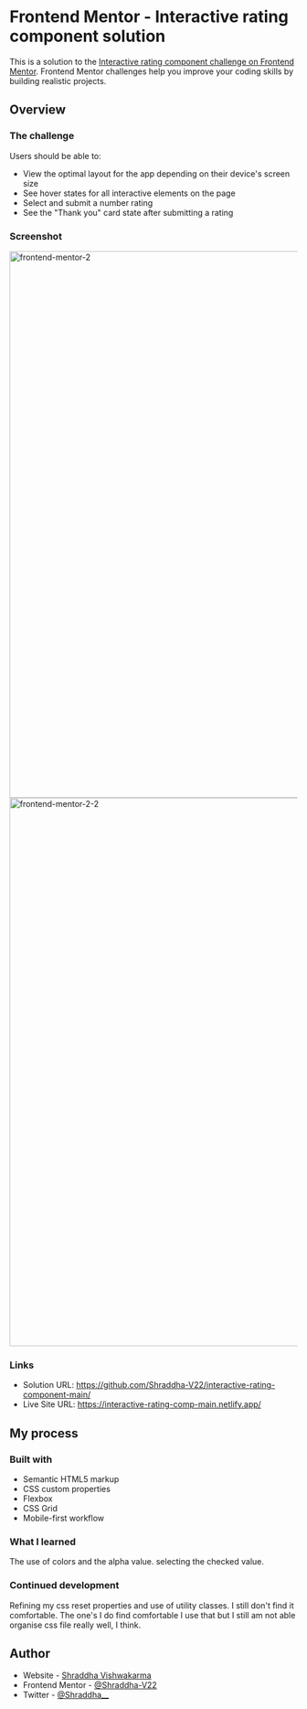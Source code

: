 # Frontend Mentor - Interactive rating component solution

This is a solution to the [Interactive rating component challenge on Frontend Mentor](https://www.frontendmentor.io/challenges/interactive-rating-component-koxpeBUmI). Frontend Mentor challenges help you improve your coding skills by building realistic projects.

## Overview

### The challenge

Users should be able to:

- View the optimal layout for the app depending on their device's screen size
- See hover states for all interactive elements on the page
- Select and submit a number rating
- See the "Thank you" card state after submitting a rating

### Screenshot

<img width="956" alt="frontend-mentor-2" src="https://user-images.githubusercontent.com/97953020/211033067-734b2c5a-2075-4c08-a5c3-16ce9262a698.png">
<img width="959" alt="frontend-mentor-2-2" src="https://user-images.githubusercontent.com/97953020/211033092-7d20a14a-82d2-4ac5-9b1f-787b8f56603a.png">


### Links

- Solution URL: https://github.com/Shraddha-V22/interactive-rating-component-main/
- Live Site URL: https://interactive-rating-comp-main.netlify.app/

## My process

### Built with

- Semantic HTML5 markup
- CSS custom properties
- Flexbox
- CSS Grid
- Mobile-first workflow

### What I learned

The use of colors and the alpha value. selecting the checked value.

### Continued development

Refining my css reset properties and use of utility classes. I still don't find it comfortable. The one's I do find comfortable I use that but I still am not able organise css file really well, I think.

## Author

- Website - [Shraddha Vishwakarma](https://shraddha-v.netlify.app)
- Frontend Mentor - [@Shraddha-V22](https://www.frontendmentor.io/profile/Shraddha-V22)
- Twitter - [@Shraddha\_\_](https://twitter.com/Shraddha_228)
